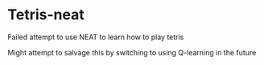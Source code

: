 # Tetris-neat
Failed attempt to use NEAT to learn how to play tetris

Might attempt to salvage this by switching to using Q-learning in the future
